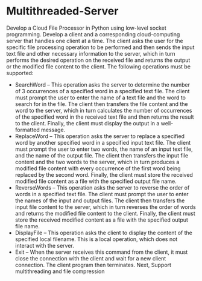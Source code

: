 # Multithreaded-Server
Develop a Cloud File Processor in Python using low-level socket programming. Develop a client and a corresponding cloud-computing server that handles one client at a time. The client asks the user for the specific file processing operation to be performed and then sends the input text file and other necessary information to the server, which in turn performs the desired operation on the received file and returns the output or the modified file content to the client. The following operations must be supported: 
- SearchWord – This operation asks the server to determine the number of  3 occurrences of a specified word in a specified text file. The client must prompt the user to enter the name of a text file and the word to search for in the file. The client then transfers the file content and the word to the server, which in turn calculates the number of occurrences of the specified word in the received text file and then returns the result to the client. Finally, the client must display the output in a well-formatted message. 
- ReplaceWord – This operation asks the server to replace a specified word by another specified word in a specified input text file. The client must prompt the user to enter two words, the name of an input text file, and the name of the output file. The client then transfers the input file content and the two words to the server, which in turn produces a modified file content with every occurrence of the first word being replaced by the second word. Finally, the client must store the received modified file content as a file with the specified output file name. 
- ReverseWords – This operation asks the server to reverse the order of words in a specified text file. The client must prompt the user to enter the names of the input and output files. The client then transfers the input file content to the server, which in turn reverses the order of words and returns the modified file content to the client. Finally, the client must store the received modified content as a file with the specified output file name. 
- DisplayFile – This operation asks the client to display the content of the specified local filename. This is a local operation, which does not interact with the server. 
- Exit – When the server receives this command from the client, it must close the connection with the client and wait for a new client connection. The client program then terminates.  Next, Support multithreading and file compression  
